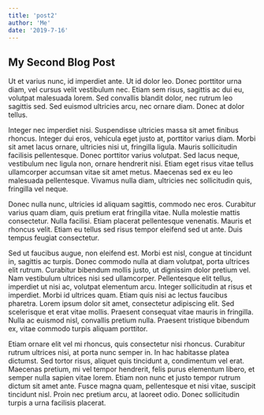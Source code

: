 ```yaml
---
title: 'post2'
author: 'Me'
date: '2019-7-16'
---
```


## My Second Blog Post

Ut et varius nunc, id imperdiet ante. Ut id dolor leo. Donec porttitor urna diam, vel cursus velit vestibulum nec. Etiam sem risus, sagittis ac dui eu, volutpat malesuada lorem. Sed convallis blandit dolor, nec rutrum leo sagittis sed. Sed euismod ultricies arcu, nec ornare diam. Donec at dolor tellus.

Integer nec imperdiet nisi. Suspendisse ultricies massa sit amet finibus rhoncus. Integer dui eros, vehicula eget justo at, porttitor varius diam. Morbi sit amet lacus ornare, ultricies nisi ut, fringilla ligula. Mauris sollicitudin facilisis pellentesque. Donec porttitor varius volutpat. Sed lacus neque, vestibulum nec ligula non, ornare hendrerit nisi. Etiam eget risus vitae tellus ullamcorper accumsan vitae sit amet metus. Maecenas sed ex eu leo malesuada pellentesque. Vivamus nulla diam, ultricies nec sollicitudin quis, fringilla vel neque.

Donec nulla nunc, ultricies id aliquam sagittis, commodo nec eros. Curabitur varius quam diam, quis pretium erat fringilla vitae. Nulla molestie mattis consectetur. Nulla facilisi. Etiam placerat pellentesque venenatis. Mauris et rhoncus velit. Etiam eu tellus sed risus tempor eleifend sed ut ante. Duis tempus feugiat consectetur.

Sed ut faucibus augue, non eleifend est. Morbi est nisl, congue at tincidunt in, sagittis ac turpis. Donec commodo nulla at diam volutpat, porta ultrices elit rutrum. Curabitur bibendum mollis justo, ut dignissim dolor pretium vel. Nam vestibulum ultrices nisi sed ullamcorper. Pellentesque elit tellus, imperdiet ut nisi ac, volutpat elementum arcu. Integer sollicitudin at risus et imperdiet. Morbi id ultrices quam. Etiam quis nisi ac lectus faucibus pharetra. Lorem ipsum dolor sit amet, consectetur adipiscing elit. Sed scelerisque et erat vitae mollis. Praesent consequat vitae mauris in fringilla. Nulla ac euismod nisl, convallis pretium nulla. Praesent tristique bibendum ex, vitae commodo turpis aliquam porttitor.

Etiam ornare elit vel mi rhoncus, quis consectetur nisi rhoncus. Curabitur rutrum ultrices nisi, at porta nunc semper in. In hac habitasse platea dictumst. Sed tortor risus, aliquet quis tincidunt a, condimentum vel erat. Maecenas pretium, mi vel tempor hendrerit, felis purus elementum libero, et semper nulla sapien vitae lorem. Etiam non nunc et justo tempor rutrum dictum sit amet ante. Fusce magna quam, pellentesque et nisi vitae, suscipit tincidunt nisl. Proin nec pretium arcu, at laoreet odio. Donec sollicitudin turpis a urna facilisis placerat.
